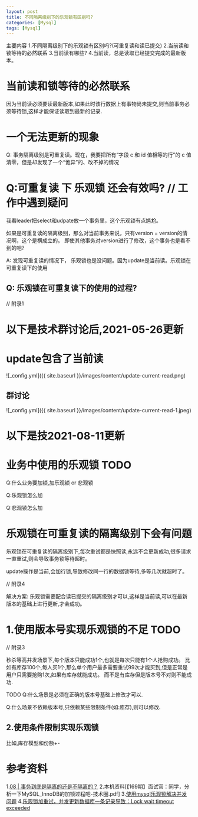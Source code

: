 ```yaml
---
layout: post
title: 不同隔离级别下的乐观锁有区别吗?
categories: [Mysql]
tags: [Mysql]
---
```


主要内容
1.不同隔离级别下的乐观锁有区别吗?(可重复读和读已提交)
2.当前读和锁等待的必然联系
3.当前读有哪些?
4.当前读，总是读取已经提交完成的最新版本。

# 当前读和锁等待的必然联系
因为当前读必须要读最新版本,如果此时该行数据上有事物尚未提交,则当前事务必须等待锁,这样才能保证读取到最新的记录.

# 一个无法更新的现象
Q: 事务隔离级别是可重复读。现在，我要把所有“字段 c 和 id 值相等的行”的 c 值清零，但是却发现了一个“诡异”的、改不掉的情况

# Q:可重复读 下 乐观锁 还会有效吗? // 工作中遇到疑问

我看leader把select和udpate放一个事务里，这个乐观锁有点尴尬。

如果是可重复读的隔离级别，那么对当前事务来说，只有version = version的情况啊，这个是横成立的。 即使其他事务对version进行了修改，这个事务也是看不到的吧?

A: 发现可重复读的情况下， 乐观锁也是没问题。因为update是当前读。乐观锁在可重复读下的使用

## Q: 乐观锁在可重复读下的使用的过程?
// 附录1

# 以下是技术群讨论后,2021-05-26更新

# update包含了当前读
![_config.yml]({{ site.baseurl }}/images/content/update-current-read.png)

## 群讨论
![_config.yml]({{ site.baseurl }}/images/content/update-current-read-1.jpeg)


# 以下是技2021-08-11更新
# 业务中使用的乐观锁 TODO
Q:什么业务要加锁,加乐观锁 or 悲观锁

Q:乐观锁怎么加

Q:悲观锁怎么加

# 乐观锁在可重复读的隔离级别下会有问题
乐观锁在可重复读的隔离级别下,每次重试都是快照读,永远不会更新成功,很多请求一直重试,则会导致事务锁等待超时。

update操作是当前,会加行锁,导致修改同一行的数据锁等待,多等几次就超时了。

// 附录4

解决方案: 乐观锁需要配合读已提交的隔离级别才可以,这样是当前读,可以在最新版本的基础上进行更新,才会成功。

# 1.使用版本号实现乐观锁的不足 TODO
// 附录3

秒杀等高并发场景下,每个版本只能成功1个,也就是每次只能有1个人抢购成功。
比如有库存100个,每人买1个,那么单个用户最多需要重试99次才能买到,但是正常是用户只需要抢购1次,如果有库存就能成功。
而不是有库存但是版本号不对则不能成功.

TODO Q:什么场景是必须在正确的版本号基础上修改才可以.

Q:什么场景不依赖版本号,只依赖某些限制条件(如:库存),则可以修改.

## 2.使用条件限制实现乐观锁 
比如,库存模型和份额+-
    

# 参考资料
1.[08 | 事务到底是隔离的还是不隔离的？](https://time.geekbang.org/column/article/70562)
2.本机资料[【169期】面试官：同学，分析一下MySQL_InnoDB的加锁过程吧-技术圈.pdf]
3.[使用mysql乐观锁解决并发问题](https://www.cnblogs.com/laoyeye/p/8097684.html)
4.[乐观锁加重试，并发更新数据库一条记录导致：Lock wait timeout exceeded](https://blog.csdn.net/earthhour/article/details/105585695)